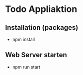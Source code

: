 # Todo Appliaktion

## Installation (packages)

- npm install

## Web Server starten

- npm run start
